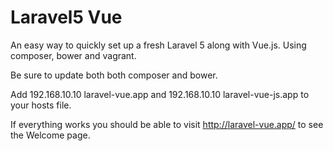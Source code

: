 # Laravel5 Vue

An easy way to quickly set up a fresh Laravel 5 along with Vue.js. Using composer, bower and vagrant.

Be sure to update both both composer and bower.

Add 192.168.10.10   laravel-vue.app and 192.168.10.10   laravel-vue-js.app to your hosts file.

If everything works you should be able to visit http://laravel-vue.app/ to see the Welcome page.

